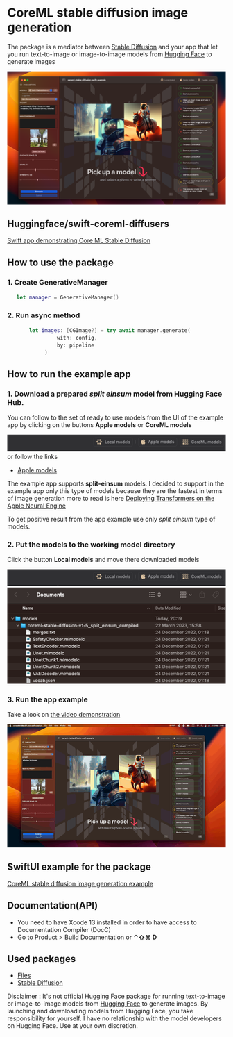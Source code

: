 # CoreML stable diffusion image generation

The package is a mediator between [Stable Diffusion](https://github.com/apple/ml-stable-diffusion) and your app that let you run text-to-image or image-to-image models from [Hugging Face](https://huggingface.co) to generate images

  ![Http requests](https://github.com/The-Igor/coreml-stable-diffusion-swift/blob/main/Sources/img/app.png) 

## Huggingface/swift-coreml-diffusers
[Swift app demonstrating Core ML Stable Diffusion](https://github.com/huggingface/swift-coreml-diffusers)

## How to use the package
### 1. Create GenerativeManager

```swift
   let manager = GenerativeManager()
```
### 2. Run async method

```swift
       let images: [CGImage?] = try await manager.generate(
                with: config, 
                by: pipeline
            )
```

## How to run the example app

### 1. Download a prepared *split einsum* model from Hugging Face Hub.
You can follow to the set of ready to use models from the UI of the example app by clicking on the buttons **Apple models** or **CoreML models**

  ![Http requests](https://github.com/The-Igor/coreml-stable-diffusion-swift/blob/main/Sources/img/local_button.png) 
or follow the links 
- [Apple models](https://huggingface.co/apple) 

The example app supports **split-einsum** models. I decided to support in the example app only this type of models because they are the fastest in terms of image generation more to read is here [Deploying Transformers on the Apple Neural Engine](https://machinelearning.apple.com/research/neural-engine-transformers)

To get positive result from the app example use only *split einsum* type of models.

### 2. Put the models to the working model directory
Click the button **Local models** and move there downloaded models

  ![Http requests](https://github.com/The-Igor/coreml-stable-diffusion-swift/blob/main/Sources/img/local_button.png)   
  ![Http requests](https://github.com/The-Igor/coreml-stable-diffusion-swift/blob/main/Sources/img/local_models_folder.png) 

### 3. Run the app example
Take a look on [the video demonstration](https://youtu.be/oaaJums6f8c)

  ![Http requests](https://github.com/The-Igor/coreml-stable-diffusion-swift/blob/main/Sources/img/coreml_stable_diffusion_video.gif) 

## SwiftUI example for the package

[CoreML stable diffusion image generation example](https://github.com/The-Igor/coreml-stable-diffusion-swift-example)

## Documentation(API)
- You need to have Xcode 13 installed in order to have access to Documentation Compiler (DocC)
- Go to Product > Build Documentation or **⌃⇧⌘ D**

## Used packages
- [Files](https://github.com/JohnSundell/Files)
- [Stable Diffusion](https://github.com/apple/ml-stable-diffusion)

Disclaimer : It's not official Hugging Face package for running text-to-image or image-to-image models from [Hugging Face](https://huggingface.co) to generate images. By launching and downloading models from Hugging Face, you take responsibility for yourself. I have no relationship with the model developers on Hugging Face. Use at your own discretion.
